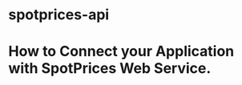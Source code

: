 spotprices-api
==============
How to Connect your Application with SpotPrices Web Service.
============================================================